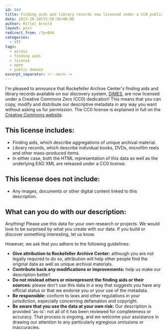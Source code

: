 ```yaml
---
id: 844
title: Finding aids and library records now licensed under a CC0 public domain dedication
date: 2013-10-28T15:56:56+00:00
author: Hillel Arnold
layout: post
redirect_from: /?p=844
categories:
  - XTF
tags:
  - access
  - finding aids
  - license
  - open
  - public domain
excerpt_separator: <!--more-->
---
```

I'm pleased to announce that Rockefeller Archive Center's finding aids and library records available on our discovery system, [DIMES](http://dimes.rockarch.org), are now licensed under a Creative Commons Zero (CC0) dedication! This means that you can copy, modify and distribute our descriptive metadata in any way you want without asking us for permission. The CC0 license is explained in full on the [Creative Commons website](http://creativecommons.org/publicdomain/zero/1.0/).<!--more-->

## This license includes:

* Finding aids, which describe aggregations of unique archival material.
* Library records, which describe individual books, DVDs, microfilm reels and other mass-produced items.
* In either case, both the HTML representation of this data as well as the underlying EAD XML are released under a CC0 license.

## This license does not include:

* Any images, documents or other digital content linked to this description.

## What can you do with our description:

Anything! Please use this data for your own research or projects. We would love to be surprised by what you create with our data. If you build or discover something interesting, let us know.

However, we ask that you adhere to the following guidelines:

* **Give attribution to Rockefeller Archive Center:** although you are not legally required to do so, attribution will help other people find the original data as well as unique archival materials.
* **Contribute back any modifications or improvements:** help us make our description better!
* **Do not mislead others or misrepresent the finding aids or their sources:** please don't use this data in a way that suggests you have any official status or that we endorse you or your use of the metadata.
* **Be responsible:** conform to laws and other regulations in your jurisdiction, especially concerning defamation and copyright.
* **Be aware that you use the data at your own risk:** Our description is provided 'as-is': not all of it has been reviewed for completeness or accuracy. That process is ongoing, and we welcome your assistance in drawing our attention to any particularly egregious omissions or inaccuracies.
